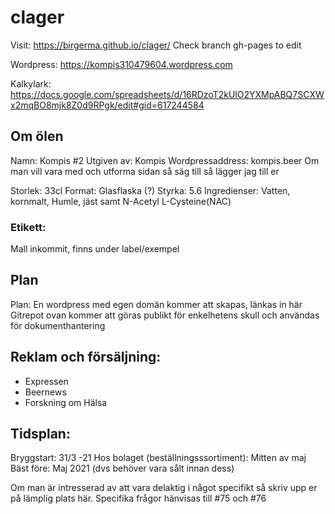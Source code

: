 # clager
Visit: https://birgerma.github.io/clager/
Check branch gh-pages to edit 

Wordpress: https://kompis310479604.wordpress.com

Kalkylark: https://docs.google.com/spreadsheets/d/16RDzoT2kUlO2YXMpABQ7SCXWx2mqBO8mjk8Z0d9RPgk/edit#gid=617244584

## Om ölen
Namn: Kompis #2
Utgiven av: Kompis
Wordpressaddress: kompis.beer
Om man vill vara med och utforma sidan så säg till så lägger jag till er

Storlek: 33cl
Format: Glasflaska (?)
Styrka: 5.6
Ingredienser: Vatten, kornmalt, Humle, jäst samt N-Acetyl L-Cysteine(NAC)

### Etikett:
Mall inkommit, finns under label/exempel


## Plan
Plan:
En wordpress med egen domän kommer att skapas, länkas in här
Gitrepot ovan kommer att göras publikt för enkelhetens skull och användas för dokumenthantering


## Reklam och försäljning:
* Expressen
* Beernews
* Forskning om Hälsa

## Tidsplan:
Bryggstart: 31/3 -21
Hos bolaget (beställningsssortiment): Mitten av maj
Bäst före: Maj 2021 (dvs behöver vara sålt innan dess)



Om man är intresserad av att vara delaktig i något specifikt så skriv upp er på lämplig plats här.
Specifika frågor hänvisas till #75 och #76

